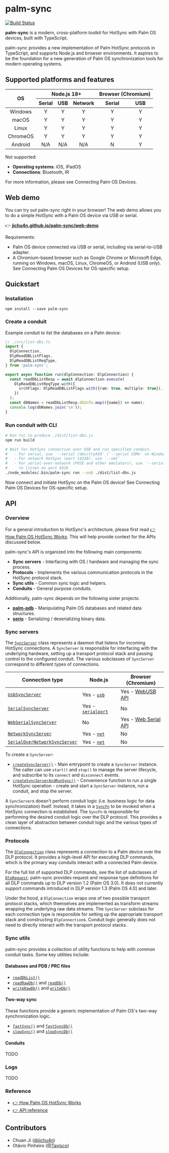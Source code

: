 # palm-sync

<!-- [![NPM Version][npm-version-image]][npm-url] -->

[![Build Status][build-status-image]][github-url]

**palm-sync** is a modern, cross-platform toolkit for HotSync with Palm OS devices, built with TypeScript.

palm-sync provides a new implementation of Palm HotSync protocols in TypeScript, and supports Node.js and browser environments. It aspires to be the foundation for a new generation of Palm OS synchronization tools for modern operating systems.

## Supported platforms and features

<table>
  <thead>
    <tr>
      <th rowspan=2 style="text-align: center">OS</th>
      <th colspan=3 style="text-align: center">Node.js 18+</th>
      <th colspan=2 style="text-align: center">Browser (Chromium)</th>
    </tr>
    <tr>
      <th style="text-align: center">Serial</th>
      <th style="text-align: center">USB</th>
      <th style="text-align: center">Network</th>
      <th style="text-align: center">Serial</th>
      <th style="text-align: center">USB</th>
    </tr>
  </thead>
  <tbody>
    <tr>
      <td style="text-align: center">Windows</td>
      <td style="text-align: center">Y</td>
      <td style="text-align: center">Y</td>
      <td style="text-align: center">Y</td>
      <td style="text-align: center">Y</td>
      <td style="text-align: center">Y</td>
    </tr>
    <tr>
      <td style="text-align: center">macOS</td>
      <td style="text-align: center">Y</td>
      <td style="text-align: center">Y</td>
      <td style="text-align: center">Y</td>
      <td style="text-align: center">Y</td>
      <td style="text-align: center">Y</td>
    </tr>
    <tr>
      <td style="text-align: center">Linux</td>
      <td style="text-align: center">Y</td>
      <td style="text-align: center">Y</td>
      <td style="text-align: center">Y</td>
      <td style="text-align: center">Y</td>
      <td style="text-align: center">Y</td>
    </tr>
    <tr>
      <td style="text-align: center">ChromeOS</td>
      <td style="text-align: center">Y</td>
      <td style="text-align: center">Y</td>
      <td style="text-align: center">Y</td>
      <td style="text-align: center">Y</td>
      <td style="text-align: center">Y</td>
    </tr>
    <tr>
      <td style="text-align: center">Android</td>
      <td style="text-align: center">N/A</td>
      <td style="text-align: center">N/A</td>
      <td style="text-align: center">N/A</td>
      <td style="text-align: center">N</td>
      <td style="text-align: center">Y</td>
    </tr>
  </tbody>
</table>

Not supported:

- **Operating systems**: iOS, iPadOS
- **Connections**: Bluetooth, IR

For more information, please see Connecting Palm OS Devices.

## Web demo

You can try out palm-sync right in your browser! The web demo allows you to do a simple HotSync with a Palm OS device via USB or serial.

👉 [ **jichu4n.github.io/palm-sync/web-demo** ](https://jichu4n.github.io/palm-sync/web-demo/)

Requirements:

- Palm OS device connected via USB or serial, including via serial-to-USB adapter.
- A Chromium-based browser such as Google Chrome or Microsoft Edge, running on Windows, macOS, Linux, ChromeOS, or Android (USB only). See Connecting Palm OS Devices for OS-specific setup.

## Quickstart

### Installation

```
npm install --save palm-sync
```

### Create a conduit

Example conduit to list the databases on a Palm device:

```ts
// ./src/list-dbs.ts
import {
  DlpConnection,
  DlpReadDBListFlags,
  DlpReadDBListReqType,
} from 'palm-sync';

export async function run(dlpConnection: DlpConnection) {
  const readDbListResp = await dlpConnection.execute(
    DlpReadDBListReqType.with({
      srchFlags: DlpReadDBListFlags.with({ram: true, multiple: true}),
    })
  );
  const dbNames = readDbListResp.dbInfo.map(({name}) => name);
  console.log(dbNames.join('\n'));
}
```

### Run conduit with CLI

```bash
# Run tsc to produce ./dist/list-dbs.js
npm run build

# Wait for HotSync connection over USB and run specified conduit.
#   - For serial, use `--serial /dev/ttyXXX` (`--serial COMn` on Windows)
#   - For network HotSync (port 14238), use `--net`
#   - For serial-over-network (POSE and other emulators), use `--serial:net`
#     to listen on port 6416
./node_modules/.bin/palm-sync run --usb ./dist/list-dbs.js
```

Now connect and initiate HotSync on the Palm OS device! See Connecting Palm OS Devices for OS-specific setup.

## API

### Overview

For a general introduction to HotSync's architecture, please first read [👉 How Palm OS HotSync Works](https://github.com/jichu4n/palm-sync/blob/master/docs/how-palm-os-hotsync-works.md). This will help provide context for the APIs discussed below.

palm-sync's API is organized into the following main components:

- **Sync servers** - Interfacing with OS / hardware and managing the sync process.
- **Protocols** - Implements the various communication protocols in the HotSync protocol stack.
- **Sync utils** - Common sync logic and helpers.
- **Conduits** - General purpose conduits.

Additionally, palm-sync depends on the following sister projects:

- [**palm-pdb**](https://github.com/jichu4n/palm-pdb) - Manipulating Palm OS databases and related data structures.
- [**serio**](https://github.com/jichu4n/serio) - Serializing / deserializing binary data.

### Sync servers

The [`SyncServer`](https://jichu4n.github.io/palm-sync/docs/classes/SyncServer.html) class represents a daemon that listens for incoming HotSync connections. A `SyncServer` is responsible for interfacing with the underlying hardware, setting up a transport protocol stack and passing control to the configured conduit. The various subclasses of `SyncServer` correspond to different types of connections.

| Connection type                                                                                                    | Node.js                                                        | Browser (Chromium)                                                                      |
| ------------------------------------------------------------------------------------------------------------------ | -------------------------------------------------------------- | --------------------------------------------------------------------------------------- |
| [`UsbSyncServer`](https://jichu4n.github.io/palm-sync/docs/classes/UsbSyncServer.html)                             | Yes - [`usb`](https://www.npmjs.com/package/usb)               | Yes - [WebUSB API](https://developer.mozilla.org/en-US/docs/Web/API/WebUSB_API)         |
| [`SerialSyncServer`](https://jichu4n.github.io/palm-sync/docs/classes/SerialSyncServer.html)                       | Yes - [`serialport`](https://www.npmjs.com/package/serialport) | No                                                                                      |
| [`WebSerialSyncServer`](https://jichu4n.github.io/palm-sync/docs/classes/WebSerialSyncServer.html)                 | No                                                             | Yes - [Web Serial API](https://developer.mozilla.org/en-US/docs/Web/API/Web_Serial_API) |
| [`NetworkSyncServer`](https://jichu4n.github.io/palm-sync/docs/classes/NetworkSyncServer.html)                     | Yes - [`net`](https://nodejs.org/api/net.html)                 | No                                                                                      |
| [`SerialOverNetworkSyncServer`](https://jichu4n.github.io/palm-sync/docs/classes/SerialOverNetworkSyncServer.html) | Yes - [`net`](https://nodejs.org/api/net.html)                 | No                                                                                      |

To create a `SyncServer`:

- [`createSyncServer()`](https://jichu4n.github.io/palm-sync/docs/functions/createSyncServer.html) - Main entrypoint to create a `SyncServer` instance. The caller can use `start()` and `stop()` to manage the server lifecycle, and subscribe to its `connect` and `disconnect` events.
- [`createSyncServerAndRunSync()`](https://jichu4n.github.io/palm-sync/docs/functions/createSyncServerAndRunSync.html) - Convenience function to run a single HotSync operation - create and start a `SyncServer` instance, run a conduit, and stop the server.

A `SyncServer`s doesn't perform conduit logic (i.e. business logic for data synchronization) itself. Instead, it takes in a [`SyncFn`](https://jichu4n.github.io/palm-sync/docs/types/SyncFn.html) to be invoked when a HotSync connection is established. The `SyncFn` is responsible for performing the desired conduit logic over the DLP protocol. This provides a clean layer of abstraction between conduit logic and the various types of connections.

### Protocols

The [`DlpConnection`](https://jichu4n.github.io/palm-sync/docs/classes/DlpConnection.html) class represents a connection to a Palm device over the DLP protocol. It provides a high-level API for executing DLP commands, which is the primary way conduits interact with a connected Palm device.

For the full list of supported DLP commands, see the list of subclasses of [`DlpRequest`](https://jichu4n.github.io/palm-sync/docs/classes/DlpRequest.html). palm-sync provides request and response type definitions for all DLP commands up to DLP version 1.2 (Palm OS 3.0). It does not currently support commands introduced in DLP version 1.3 (Palm OS 4.0) and later.

Under the hood, a `DlpConnection` wraps one of two possible transport protocol stacks, which themselves are implemented as transform streams wrapping the underlying raw data streams. The `SyncServer` subclass for each connection type is responsible for setting up the appropriate transport stack and constructing `DlpConnection`s. Conduit logic generally does not need to directly interact with the transport protocol stacks.

### Sync utils

palm-sync provides a collection of utility functions to help with common conduit tasks. Some key utilities include:

#### Databases and PDB / PRC files

- [`readDbList()`](https://jichu4n.github.io/palm-sync/docs/functions/readDbList.html)
- [`readRawDb()`](https://jichu4n.github.io/palm-sync/docs/functions/readRawDb.html) and [`readDb()`](https://jichu4n.github.io/palm-sync/docs/functions/readDb.html)
- [`writeRawDb()`](https://jichu4n.github.io/palm-sync/docs/functions/writeRawDb.html) and [`writeDb()`](https://jichu4n.github.io/palm-sync/docs/functions/writeDb.html)

#### Two-way sync

These functions provide a generic implementation of Palm OS's two-way synchronization logic.

- [`fastSync()`](https://jichu4n.github.io/palm-sync/docs/functions/fastSync.html) and [`fastSyncDb()`](https://jichu4n.github.io/palm-sync/docs/functions/fastSyncDb.html)
- [`slowSync()`](https://jichu4n.github.io/palm-sync/docs/functions/slowSync.html) and [`slowSyncDb()`](https://jichu4n.github.io/palm-sync/docs/functions/slowSyncDb.html)

#### Conduits

TODO

### Logs

TODO

### Reference

- [👉 How Palm OS HotSync Works](https://github.com/jichu4n/palm-sync/blob/master/docs/how-palm-os-hotsync-works.md)
- [👉 API reference ](https://jichu4n.github.io/palm-sync/docs/)

## Contributors

- Chuan Ji ([@jichu4n](https://github.com/jichu4n))
- Otávio Pinheiro ([@Tavisco](https://github.com/Tavisco))

[npm-url]: https://npmjs.org/package/palm-sync
[npm-version-image]: https://badgen.net/npm/v/palm-sync
[github-url]: https://github.com/jichu4n/palm-sync
[build-status-image]: https://github.com/jichu4n/palm-sync/actions/workflows/build.yaml/badge.svg
